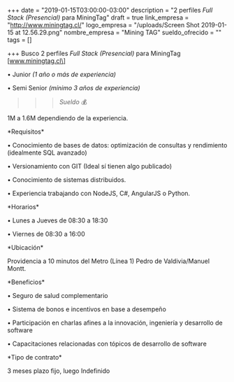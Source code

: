 +++
date = "2019-01-15T03:00:00-03:00"
description = "2 perfiles *Full Stack* _(Presencial)_ para MiningTag"
draft = true
link_empresa = "http://www.miningtag.cl/"
logo_empresa = "/uploads/Screen Shot 2019-01-15 at 12.56.29.png"
nombre_empresa = "Mining TAG"
sueldo_ofrecido = ""
tags = []

+++
Busco 2 perfiles *Full Stack* _(Presencial)_ para MiningTag \[www.miningtag.cl\]

• Junior _(1 año o más de experiencia)_

• Semi Senior _(mínimo 3 años de experiencia)_

>>>*Sueldo* :moneybag:

1M a 1.6M dependiendo de la experiencia.

\*Requisitos*

• Conocimiento de bases de datos: optimización de consultas y rendimiento (idealmente SQL avanzado)

• Versionamiento con GIT (Ideal sí tienen algo publicado)

• Conocimiento de sistemas distribuidos.

• Experiencia trabajando con NodeJS, C#, AngularJS o Python.

\*Horarios*

• Lunes a Jueves de 08:30 a 18:30 

• Viernes de 08:30 a 16:00

\*Ubicación*

Providencia a 10 minutos del Metro (Línea 1) Pedro de Valdivia/Manuel Montt.

\*Beneficios*

• Seguro de salud complementario

• Sistema de bonos e incentivos en base a desempeño

• Participación en charlas afines a la innovación, ingeniería y desarrollo de software

• Capacitaciones relacionadas con tópicos de desarrollo de software

\*Tipo de contrato*

3 meses plazo fijo, luego Indefinido